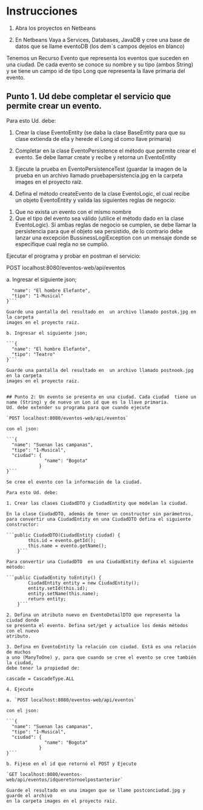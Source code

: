 # Instrucciones


1. Abra los proyectos en Netbeans

2. En Netbeans Vaya a Services, Databases, JavaDB y cree una base de datos que se llame eventoDB (los dem´s campos dejelos en blanco)

Tenemos un Recurso Evento que representa los eventos que suceden en una ciudad. 
De cada evento se conoce su nombre y su tipo (ambos String) y se tiene un campo 
id de tipo Long que representa la llave primaria del evento. 


## Punto 1. Ud debe completar el servicio que permite crear un evento. 
 
 Para esto Ud. debe:

1. Crear la clase EventoEntity  (se daba la clase BaseEntity para que su clase 
extienda de ella y herede el Long id como llave primaria)

2. Completar en la clase EventoPersistence el método que permite crear el evento. 
Se debe llamar create y recibe y retorna un EventoEntity

3. Ejecute la prueba en EventoPersistenceTest (guardar la imagen de la prueba en 
un archivo llamado pruebapersistencia.jpg en la carpeta images en el proyecto raíz.

4. Defina el método createEvento de la clase EventoLogic, el cual recibe un objeto 
EventoEntity y valida las siguientes reglas de negocio:
1) Que no exista un evento con el mismo nombre
2) Que el tipo del evento sea válido (utilice el método dado en la clase EventoLogic).
Si ambas reglas de negocio se cumplen, se debe llamar la persistencia para que 
el objeto sea persistido, de lo contrario debe lanzar una excepción 
BussinessLogiException con un mensaje donde se especifique cual regla no se cumplió.


Ejecutar el programa y probar en postman el servicio:

POST localhost:8080/eventos-web/api/eventos

a. Ingresar el siguiente json;

```{ 
  "name": "El hombre Elefante",
  "tipo": "1-Musical"
}```

Guarde una pantalla del resultado en  un archivo llamado postok.jpg en la carpeta
images en el proyecto raiz.

b. Ingresar el siguiente json;

```{ 
  "name": "El hombre Elefante",
  "tipo": "Teatro"
}```

Guarde una pantalla del resultado en  un archivo llamado postnook.jpg en la carpeta
images en el proyecto raiz.


## Punto 2: Un evento se presenta en una ciudad. Cada ciudad  tiene un name (String) y de nuevo un Lon id que es la llave primaria.
Ud. debe extender su programa para que cuando ejecute 

`POST localhost:8080/eventos-web/api/eventos`

con el json:

```{ 
  "name": "Suenan las campanas",
  "tipo": "1-Musical",
  "ciudad": {
              "name": "Bogota"
            }
}```

Se cree el evento con la información de la ciudad. 

Para esto Ud. debe:

1. Crear las clases CiudadDTO y CiudadEntity que modelan la ciudad.  

En la clase CiudadDTO, además de tener un constructor sin parámetros, 
para convertir una CiudadEntity en una CiudadDTO defina el siguiente constructor:

```public CiudadDTO(CiudadEntity ciudad) {
        this.id = evento.getId();
        this.name = evento.getName();
    }```

Para convertir una CiudadDTO  en una CiudadEntity defina el siguiente método:

```public CiudadEntity toEntity() {
        CiudadEntity entity = new CiudadEntity();
        entity.setId(this.id);
        entity.setName(this.name);      
        return entity;
    }```

2. Defina un atributo nuevo en EventoDetailDTO que representa la ciudad donde 
se presenta el evento. Defina set/get y actualice los demás métodos con el nuevo 
atributo. 

3. Defina en EventoEntity la relación con ciudad. Está es una relación de muchos 
a uno (ManyToOne) y, para que cuando se cree el evento se cree también la ciudad,
debe tener la propiedad de:

cascade = CascadeType.ALL

4. Ejecute 

a. `POST localhost:8080/eventos-web/api/eventos`

con el json:

```{ 
  "name": "Suenan las campanas",
  "tipo": "1-Musical",
  "ciudad": {
              "name": "Bogota"
            }
}```

b. Fijese en el id que retornó el POST y Ejecute 

`GET localhost:8080/eventos-web/api/eventos/idqueretornoelpostanterior`

Guarde el resultado en una imagen que se llame postconciudad.jpg y guarde el archivo 
en la carpeta images en el proyecto raiz.
